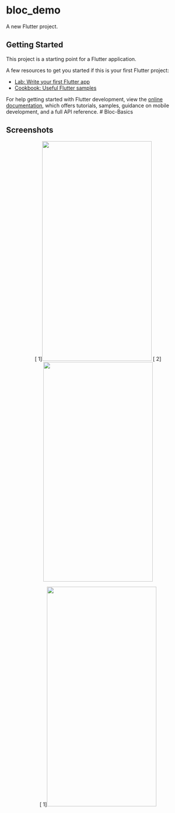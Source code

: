 # bloc_demo

A new Flutter project.

## Getting Started

This project is a starting point for a Flutter application.

A few resources to get you started if this is your first Flutter project:

- [Lab: Write your first Flutter app](https://docs.flutter.dev/get-started/codelab)
- [Cookbook: Useful Flutter samples](https://docs.flutter.dev/cookbook)

For help getting started with Flutter development, view the
[online documentation](https://docs.flutter.dev/), which offers tutorials,
samples, guidance on mobile development, and a full API reference.
#   B l o c - B a s i c s 
 
 
## Screenshots
<p align =center>
[ 1]<img src="https://github.com/OMwanjari/Bloc-Basics/blob/main/1.jpg"  width="300" height="600" />
[ 2]<img src="https://github.com/OMwanjari/Bloc-Basics/blob/main/2.jpg"  width="300" height="600" />
</p>
<p align =center>
[ 1]<img src="https://github.com/OMwanjari/Bloc-Basics/blob/main/3.jpeg"  width="300" height="600" />
</p>
